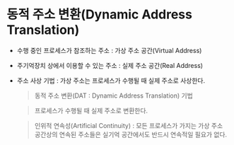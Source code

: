 # 동적 주소 변환(Dynamic Address Translation)

- 수행 중인 프로세스가 참조하는 주소 : 가상 주소 공간(Virtual Address)

- 주기억장치 상에서 이용할 수 있는 주소 : 실제 주소 공간(Real Address)

- 주소 사상 기법 : 가상 주소는 프로세스가 수행될 때 실제 주소로 사상한다.

    > 동적 주소 변환(DAT : Dynamic Address Translation) 기법

    > 프로세스가 수행될 때 실제 주소로 변환한다.

    > 인위적 연속성(Artificial Continuity) : 모든 프로세스가 가지는 가상 주소 공간상의 연속된 주소들은 실기억 공간에서도 반드시 연속적일 필요가 없다.

